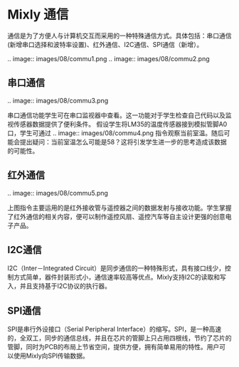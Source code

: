 # Mixly 通信
通信是为了方便人与计算机交互而采用的一种特殊通信方式。具体包括：串口通信(新增串口选择和波特率设置)、红外通信、I2C通信、SPI通信（新增）。

.. image:: images/08/commu1.png
.. image:: images/08/commu2.png
## 串口通信

.. image:: images/08/commu3.png

串口通信功能学生可在串口监视器中查看。这一功能对于学生检查自己代码以及监视传感器数据提供了便利条件。
假设学生将LM35的温度传感器接到模拟管脚A0口，学生可通过
.. image:: images/08/commu4.png
指令观察当前室温。随后可能会提出疑问：当前室温怎么可能是58？这将引发学生进一步的思考造成该数据的可能性。
## 红外通信
.. image:: images/08/commu5.png

上图指令主要运用的是红外接收管与遥控器之间的数据发射与接收功能。学生掌握了红外通信的相关内容，便可以制作遥控风扇、遥控汽车等自主设计更强的创意电子产品。
## I2C通信
I2C（Inter－Integrated Circuit）是同步通信的一种特殊形式，具有接口线少，控制方式简单，器件封装形式小，通信速率较高等优点。Mixly支持I2C的读取和写入，并且支持基于I2C协议的执行器。
## SPI通信
SPI是串行外设接口（Serial Peripheral Interface）的缩写。SPI，是一种高速的，全双工，同步的通信总线，并且在芯片的管脚上只占用四根线，节约了芯片的管脚，同时为PCB的布局上节省空间，提供方便，拥有简单易用的特性。用户可以使用Mixly向SPI传输数据。
